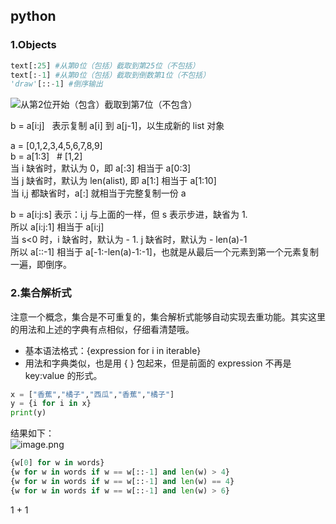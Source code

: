 ## python
### 1.Objects

```python
text[:25] #从第0位（包括）截取到第25位（不包括）
text[:-1] #从第0位（包括）截取到倒数第1位（不包括）
'draw'[::-1] #倒序输出
```
![从第2位开始（包含）截取到第7位（不包含）](https://wanwurong.oss-cn-beijing.aliyuncs.com/picgo/202301081200549.png)

b = a[i:j]   表示复制 a[i] 到 a[j-1]，以生成新的 list 对象

a = [0,1,2,3,4,5,6,7,8,9]  
b = a[1:3]   # [1,2]  
当 i 缺省时，默认为 0，即 a[:3] 相当于 a[0:3]  
当 j 缺省时，默认为 len(alist), 即 a[1:] 相当于 a[1:10]  
当 i,j 都缺省时，a[:] 就相当于完整复制一份 a

b = a[i:j:s] 表示：i,j 与上面的一样，但 s 表示步进，缺省为 1.  
所以 a[i:j:1] 相当于 a[i:j]  
当 s<0 时，i 缺省时，默认为 - 1. j 缺省时，默认为 - len(a)-1  
所以 a[::-1] 相当于 a[-1:-len(a)-1:-1]，也就是从最后一个元素到第一个元素复制一遍，即倒序。

### 2.集合解析式

注意一个概念，集合是不可重复的，集合解析式能够自动实现去重功能。其实这里的用法和上述的字典有点相似，仔细看清楚哦。

*   基本语法格式：{expression for i in iterable}
*   用法和字典类似，也是用 { } 包起来，但是前面的 expression 不再是 key:value 的形式。

```python
x = ["香蕉","橘子","西瓜","香蕉","橘子"]
y = {i for i in x}
print(y)
```

结果如下：  
![image.png](https://wanwurong.oss-cn-beijing.aliyuncs.com/picgo/202301081705794.png)
```Python
{w[0] for w in words}
{w for w in words if w == w[::-1] and len(w) > 4}
{w for w in words if w == w[::-1] and len(w) == 4}
{w for w in words if w == w[::-1] and len(w) > 6}
```


1 + 1